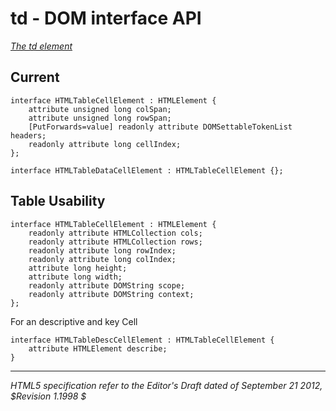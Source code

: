 td - DOM interface API
=======================

_[The td element](http://dev.w3.org/html5/spec/the-td-element.html)_

## Current 

	interface HTMLTableCellElement : HTMLElement {
		attribute unsigned long colSpan;
		attribute unsigned long rowSpan;
		[PutForwards=value] readonly attribute DOMSettableTokenList headers;
		readonly attribute long cellIndex;
	};

	interface HTMLTableDataCellElement : HTMLTableCellElement {};

## Table Usability

	interface HTMLTableCellElement : HTMLElement {
		readonly attribute HTMLCollection cols;
		readonly attribute HTMLCollection rows;
		readonly attribute long rowIndex;
		readonly attribute long colIndex;
		attribute long height;
		attribute long width;
		readonly attribute DOMString scope;
		readonly attribute DOMString context; 
	};
	
For an descriptive and key Cell

	interface HTMLTableDescCellElement : HTMLTableCellElement {
		attribute HTMLElement describe;
	}



-----
_HTML5 specification refer to the Editor's Draft dated of September 21 2012, $Revision 1.1998 $_
